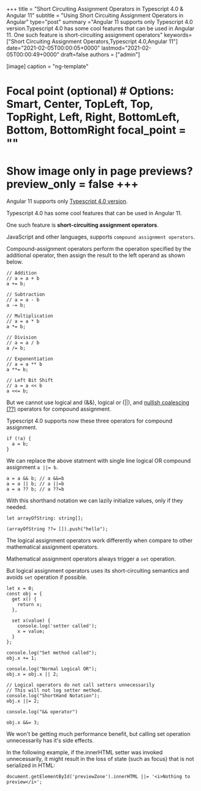 +++ title = "Short Circuiting Assignment Operators in Typescript 4.0 & Angular 11" subtitle = "Using Short Circuiting Assignment Operators in Angular" type="post" summary ="Angular 11 supports only Typescript 4.0 version.Typescript 4.0 has some cool features that can be used in Angular 11. One such feature is short-circuiting assignment operators" keywords=["Short Circuiting Assignment Operators,Typescript 4.0,Angular 11"] date="2021-02-05T00:00:05+0000" lastmod="2021-02-05T00:00:49+0000" draft=false authors = ["admin"]

[image] caption = "ng-template"

  # Focal point (optional) # Options: Smart, Center, TopLeft, Top, TopRight, Left, Right, BottomLeft, Bottom, BottomRight focal_point = ""

  # Show image only in page previews? preview_only = false +++

Angular 11 supports only [Typescript 4.0 version](https://www.angularjswiki.com/angular/angular-11-typescript-version/).

Typescript 4.0 has some cool features that can be used in Angular 11. 

One such feature is **short-circuiting assignment operators**.

JavaScript and other languages, supports `compound assignment operators`.

Compound-assignment operators perform the operation specified by the additional operator, then assign the result to the left operand as shown below.

```
// Addition 
// a = a + b
a += b;

// Subtraction
// a = a - b
a -= b;

// Multiplication
// a = a * b
a *= b;

// Division
// a = a / b
a /= b;

// Exponentiation
// a = a ** b
a **= b;

// Left Bit Shift
// a = a << b
a <<= b;
```

But we cannot use logical and (&&), logical or (||), and [nullish coalescing (??)](https://www.angularjswiki.com/angular/double-question-marks-or-nullish-coalescing-operator-in-angular-typescript/) operators for compound assignment.

Typescript 4.0 supports now these three operators for compound assignment.

```
if (!a) {
  a = b;
}
```

We can replace the above statment with single line logical OR compound assignment `a ||= b`.

```
a = a && b; // a &&=b
a = a || b; // a ||=b
a = a ?? b; // a ??=b
```

With this shorthand notation we can lazily initialize values, only if they needed.

```
let arrayOfString: string[];

(arrayOfString ??= []).push("hello");

```

The logical assignment operators work differently when compare to other mathematical assignment operators.

Mathematical assignment operators always trigger a `set` operation.

But logical assignment operators uses its short-circuiting semantics and avoids `set` operation if possible.

```
let x = 0;
const obj = {
  get x() {
    return x;
  },

  set x(value) {
    console.log('setter called');
    x = value;
  }
};

console.log("Set method called");
obj.x += 1;

console.log("Normal Logical OR");
obj.x = obj.x || 2;

// Logical operators do not call setters unnecessarily
// This will not log setter method.
console.log("ShortHand Notation");
obj.x ||= 2;

console.log("&& operator")

obj.x &&= 3;
```

We won't be getting much performance benefit, but calling set operation unnecessarily has it's side effects.

In the following example, if the.innerHTML setter was invoked unnecessarily, it might result in the loss of state (such as focus) that is not serialized in HTML:

```
document.getElementById('previewZone').innerHTML ||= '<i>Nothing to preview</i>';
```